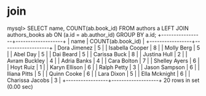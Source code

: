 # join

mysql> SELECT name, COUNT(ab.book_id) FROM authors a LEFT JOIN authors_books ab ON (a.id = ab.author_id) GROUP BY a.id;
+-----------------+-------------------+
| name            | COUNT(ab.book_id) |
+-----------------+-------------------+
| Dora Jimenez    |                 5 |
| Isabella Cooper |                 8 |
| Molly Berg      |                 5 |
| Abel Day        |                 5 |
| Dai Beard       |                 5 |
| Carissa Buck    |                 8 |
| Justina Hull    |                 2 |
| Avram Buckley   |                 4 |
| Adria Banks     |                 4 |
| Cara Bolton     |                 7 |
| Shelley Ayers   |                 6 |
| Hoyt Ruiz       |                 1 |
| Karyn Ellison   |                 6 |
| Ralph Petty     |                 3 |
| Jason Sampson   |                 6 |
| Iliana Pitts    |                 5 |
| Quinn Cooke     |                 6 |
| Lara Dixon      |                 5 |
| Ella Mcknight   |                 6 |
| Charissa Jacobs |                 3 |
+-----------------+-------------------+
20 rows in set (0.00 sec)
